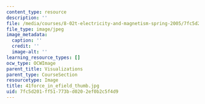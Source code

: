 ```yaml
---
content_type: resource
description: ''
file: /media/courses/8-02t-electricity-and-magnetism-spring-2005/7fc5d201ff51773bd0202ef0b2c5f4d9_41force_in_efield_thumb.jpg
file_type: image/jpeg
image_metadata:
  caption: ''
  credit: ''
  image-alt: ''
learning_resource_types: []
ocw_type: OCWImage
parent_title: Visualizations
parent_type: CourseSection
resourcetype: Image
title: 41force_in_efield_thumb.jpg
uid: 7fc5d201-ff51-773b-d020-2ef0b2c5f4d9
---
```

